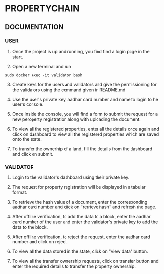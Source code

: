 # PROPERTYCHAIN

## DOCUMENTATION

### USER

1. Once the project is up and running, you find find a login page in the start.

2. Open a new terminal and run
```
sudo docker exec -it validator bash
```

3. Create keys for the users and validators and give the permissioning for the validators using the command given in README.md

4. Use the user's private key, aadhar card number and name to login to he user's console.

5. Once inside the console, you will find a form to submit the request for a new peroperty registration along with uploading the document.

6. To view all the registered properties, enter all the details once again and click on dashboard to view all the registered properties which are saved onto the state.

7. To transfer the ownerhip of a land, fill the details from the dashboard and click on submit.

### VALIDATOR

1. Login to the validator's dashboard using their private key.

2. The request for property registration will be displayed in a tabular format.

3. To retrieve the hash value of a document, enter the corresponding aadhar card number and click on "retrieve hash" and refresh the page.

4. After offline verification, to add the data to a block, enter the aadhar card number of the user and enter the validator's private key to add the data to the block.

5. After offline verification, to reject the request, enter the aadhar card number and click on reject.

6. To view all the data stored in the state, click on "view data" button.

7. To view all the transfer ownership requests, click on transfer button and enter the required details to transfer the property ownership.
